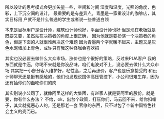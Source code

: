 所以设计的思考模式会更加矢量一些，空间和时间
湿度和温度，光照的角度，色彩，上下沉空间的设计，
最重要的是有差异点，青墨是一家重设计的咖啡店，其实目标用
户就不是什么普通的学生或者说一些普通白领

本来是目标用户是设计师，建筑设计师也好，平面设计师也好
但是现在老板就是既要又要，虽然站在决策者的角度上很正确，
因为他就是要扮演一个决策者的角色，但是下面的人就很难解决这个难题
因为青墨两个字就暖不起来，主题又是灰色水泥墙加上青色，或许只有我这种怪咖会喜欢把

其实也没必要去做什么大众市场，涨价也是个很好的策略，反过来PUA客户
我的东西就是牛逼，你喝不来就是你没品味，咱们电波对不上，没必要去做什么大众市场
其实把一小部分客人维护好，粘性高，之后再涨价，客户也是乐意接受的
和设计师聊天还是挺有感触的，他们也发现说国体高压管控下，小公司很难生存，因为还有抽你们的血吃你们的肉

其实别说小公司了，就像阿里这样的大集团，有赵家人就是要阿里的股份，就是要，你有什么办法？
不给，ok，出台个政策，打压你们，马云回不来，给你扣帽子，其实就挺恶心人的。还是那老一套
官僚的东西，只不过包了个新中国特色社会主义的壳而已。
